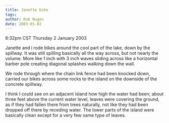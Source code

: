 ```yaml
---
title: Janette bike
tags: 
author: Rob Nugen
date: 2003-01-02
---
```


<p class=date>6:32pm CST Thursday 2 January 2003</p>

<p>Janette and i rode bikes around the cool part of the lake, down by
the spillway.  It was still spilling basically all the way across, but
not nearly the volume.  More like 1 inch with 3 inch waves sliding
across like a horizontal barber pole creating diagonal splashes
walking down the wall.</p>

<p>We rode through where the chain link fence had been knocked down,
carried our bikes across some rocks to the island on the downside of
the concrete spillway.</p>

<p>I think I could see on an adjacent island how high the water had
been; about three feet above the current water level, leaves were
covering the ground, as if they had fallen there from trees naturally,
not like they had been dropped off there by receding water.  The lower
parts of the island were basically clean except for a very few same
type of leaves.</p>



